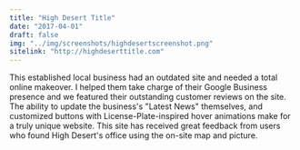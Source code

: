 ```yaml
---
title: "High Desert Title"
date: "2017-04-01"
draft: false
img: "../img/screenshots/highdesertscreenshot.png"
sitelink: "http://highdeserttitle.com"
---
```

This established local business had an outdated site and needed a total online makeover. I helped them take charge of their Google Business presence and we featured their outstanding customer reviews on the site. The ability to update the business's "Latest News" themselves, and customized buttons with License-Plate-inspired hover animations make for a truly unique website. This site has received great feedback from users who found High Desert's office using the on-site map and picture.
